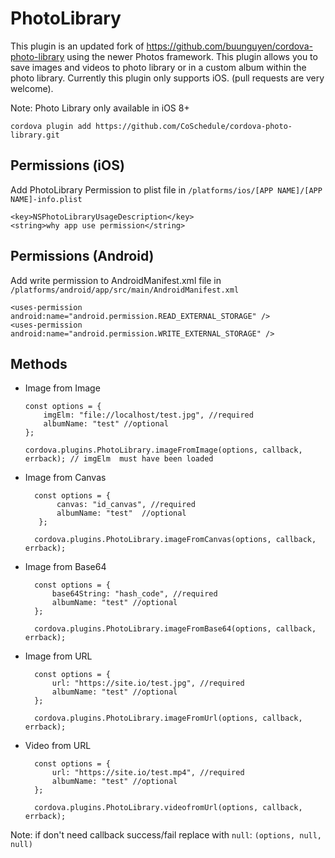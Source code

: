 PhotoLibrary
============

This plugin is an updated fork of https://github.com/buunguyen/cordova-photo-library using the newer Photos framework.
This plugin allows you to save images and videos to photo library or in a custom album within the photo library. Currently this plugin only supports iOS. (pull requests are very welcome).

Note: Photo Library only available in iOS 8+

```
cordova plugin add https://github.com/CoSchedule/cordova-photo-library.git
```

Permissions (iOS)
------
Add PhotoLibrary Permission to plist file in `/platforms/ios/[APP NAME]/[APP NAME]-info.plist`
```
<key>NSPhotoLibraryUsageDescription</key>
<string>why app use permission</string>
```

Permissions (Android)
------
Add write permission to AndroidManifest.xml file in `/platforms/android/app/src/main/AndroidManifest.xml`
```
<uses-permission android:name="android.permission.READ_EXTERNAL_STORAGE" />
<uses-permission android:name="android.permission.WRITE_EXTERNAL_STORAGE" />
```

Methods
------

 - Image from Image
   ```
   const options = {
       imgElm: "file://localhost/test.jpg", //required
       albumName: "test" //optional
   };
       
   cordova.plugins.PhotoLibrary.imageFromImage(options, callback, errback); // imgElm  must have been loaded
   
   ```
- Image from Canvas
  ```
    const options = {
         canvas: "id_canvas", //required
         albumName: "test"  //optional
     };
      
    cordova.plugins.PhotoLibrary.imageFromCanvas(options, callback, errback);
  
  ```
- Image from Base64
  ```
    const options = {
        base64String: "hash_code", //required
        albumName: "test" //optional
    };
      
    cordova.plugins.PhotoLibrary.imageFromBase64(options, callback, errback);
  
  ```
  
- Image from URL
  ```
    const options = {
        url: "https://site.io/test.jpg", //required
        albumName: "test" //optional
    };
      
    cordova.plugins.PhotoLibrary.imageFromUrl(options, callback, errback);
  
  ```  
- Video from URL
  ```
    const options = {
        url: "https://site.io/test.mp4", //required
        albumName: "test" //optional
    };
      
    cordova.plugins.PhotoLibrary.videofromUrl(options, callback, errback);
  
  ```

Note: if don't need callback success/fail replace with `null`: `(options, null, null)`
